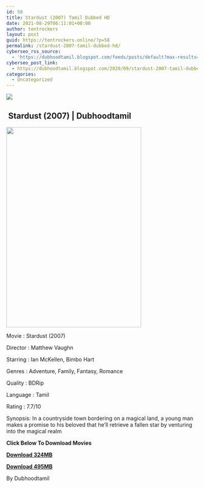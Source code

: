 ```yaml
---
id: 58
title: Stardust (2007) Tamil Dubbed HD
date: 2021-08-29T06:11:01+00:00
author: tentrockers
layout: post
guid: https://tentrockers.online/?p=58
permalink: /stardust-2007-tamil-dubbed-hd/
cyberseo_rss_source:
  - 'https://dubhoodtamil.blogspot.com/feeds/posts/default?max-results=150&start-index=1'
cyberseo_post_link:
  - https://dubhoodtamil.blogspot.com/2020/09/stardust-2007-tamil-dubbed-hd.html
categories:
  - Uncategorized
---
```

<div class="media_block">
  <img src="https://1.bp.blogspot.com/-YvK_GESwe4o/X3LdblGhIOI/AAAAAAAACj8/vBYNeJdieDEafGkVd9kSGmcNuAEU641OwCNcBGAsYHQ/s72-w355-h527-c/unnamed%2B%25284%2529.jpg" class="media_thumbnail" />
</div>

## &nbsp;Stardust (2007) | Dubhoodtamil

<div class="separator">
  <a href="https://1.bp.blogspot.com/-YvK_GESwe4o/X3LdblGhIOI/AAAAAAAACj8/vBYNeJdieDEafGkVd9kSGmcNuAEU641OwCNcBGAsYHQ/s512/unnamed%2B%25284%2529.jpg" imageanchor="1"><img loading="lazy" border="0" data-original-height="512" data-original-width="346" height="527" src="https://1.bp.blogspot.com/-YvK_GESwe4o/X3LdblGhIOI/AAAAAAAACj8/vBYNeJdieDEafGkVd9kSGmcNuAEU641OwCNcBGAsYHQ/w355-h527/unnamed%2B%25284%2529.jpg" width="355" /></a>
</div>

Movie	<span></span>:	<span></span>Stardust (2007)&nbsp;

Director	<span></span>:	<span></span>Matthew Vaughn&nbsp;

Starring	<span></span>:	<span></span>Ian McKellen, Bimbo Hart&nbsp;

Genres	<span></span>:	<span></span>Adventure, Family, Fantasy, Romance&nbsp;

Quality	<span></span>:	<span></span>BDRip&nbsp;

Language	<span></span>:	<span></span>Tamil&nbsp;

Rating	<span></span>:	<span></span>7.7/10&nbsp;

Synopsis: In a countryside town bordering on a magical land, a young man makes a promise to his beloved that he&#8217;ll retrieve a fallen star by venturing into the magical realm

<span><b>Click Below To Download Movies</b></span>

<span><b><a href="https://oncehelp.com/stardust-1" target="_blank" rel="noopener">Download 324MB</a></b></span>

<span><b><a href="https://oncehelp.com/stardust-2" target="_blank" rel="noopener">Download 495MB</a></b></span>

By Dubhoodtamil